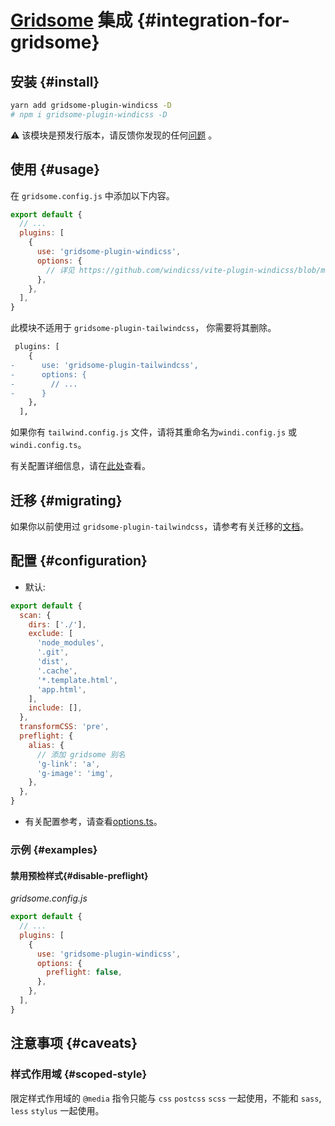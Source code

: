 <Logo name="gridsome" class="logo-float-xl"/>

# [Gridsome](https://gridsome.org/) 集成 {#integration-for-gridsome}

<PackageInfo name="gridsome-plugin-windicss" author="harlan-zw" />

## 安装 {#install}

```bash
yarn add gridsome-plugin-windicss -D
# npm i gridsome-plugin-windicss -D
```

:warning: 该模块是预发行版本，请反馈你发现的任何[问题](https://github.com/windicss/gridsome-plugin-windicss/issues) 。

## 使用 {#usage}

在 `gridsome.config.js` 中添加以下内容。

```js gridsome.config.js
export default {
  // ...
  plugins: [
    {
      use: 'gridsome-plugin-windicss',
      options: {
        // 详见 https://github.com/windicss/vite-plugin-windicss/blob/main/packages/plugin-utils/src/options.ts
      },
    },
  ],
}
```

此模块不适用于 `gridsome-plugin-tailwindcss`， 你需要将其删除。

```diff
 plugins: [
    {
-      use: 'gridsome-plugin-tailwindcss',
-      options: {
-        // ...
-      }
    },
  ],
```

如果你有 `tailwind.config.js` 文件，请将其重命名为`windi.config.js` 或 `windi.config.ts`。

有关配置详细信息，请在[此处](https://windicss.netlify.app/guide/configuration.html)查看。


## 迁移 {#migrating}

如果你以前使用过 `gridsome-plugin-tailwindcss`，请参考有关迁移的[文档](https://windicss.netlify.app/guide/migration.html)。

## 配置 {#configuration}

- 默认:
```js
export default {
  scan: {
    dirs: ['./'],
    exclude: [
      'node_modules',
      '.git',
      'dist',
      '.cache',
      '*.template.html',
      'app.html',
    ],
    include: [],
  },
  transformCSS: 'pre',
  preflight: {
    alias: {
      // 添加 gridsome 别名
      'g-link': 'a',
      'g-image': 'img',
    },
  },
}
```

- 有关配置参考，请查看[options.ts](https://github.com/windicss/vite-plugin-windicss/blob/main/packages/plugin-utils/src/options.ts)。

### 示例 {#examples}

#### 禁用预检样式{#disable-preflight}

_gridsome.config.js_
```js
export default {
  // ...
  plugins: [
    {
      use: 'gridsome-plugin-windicss',
      options: {
        preflight: false,
      },
    },
  ],
}
```

## 注意事项 {#caveats}

### 样式作用域 {#scoped-style}

限定样式作用域的 `@media` 指令只能与 `css` `postcss` `scss` 一起使用，不能和 `sass`, `less`  `stylus` 一起使用。
